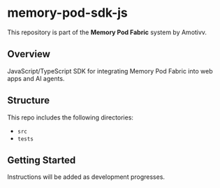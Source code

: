 # memory-pod-sdk-js

This repository is part of the **Memory Pod Fabric** system by Amotivv.

## Overview

JavaScript/TypeScript SDK for integrating Memory Pod Fabric into web apps and AI agents.

## Structure

This repo includes the following directories:

- `src`
- `tests`

## Getting Started

Instructions will be added as development progresses.

